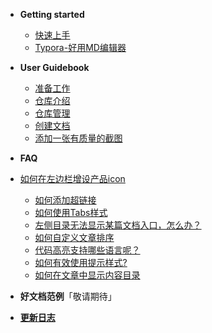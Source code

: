 
- **Getting started**

  - [快速上手](guick_start.md)
  - [Typora-好用MD编辑器](typora_github.md)

- **User Guidebook**

  - [准备工作](before_work.md)
  - [仓库介绍](repository.md)
  - [仓库管理](duty.md)
  - [创建文档](create.md)
  - [添加一张有质量的截图](capture.md)

- **FAQ**
- [如何在左边栏增设产品icon](FAQ_icon.md)
  - [如何添加超链接](FAQ_link.md)
  - [如何使用Tabs样式](FAQ_tabs.md)
  - [左侧目录无法显示某篇文档入口，怎么办？](FAQ_menu.md)
  - [如何自定义文章排序](FAQ_order.md)
  - [代码高亮支持哪些语言呢？](FAQ_code.md)
  - [如何有效使用提示样式?](FAQ_notice.md)
  - [如何在文章中显示内容目录](FAQ_content-menu.md)

- **好文档范例**「敬请期待」
- **[更新日志](changelog.md)**

